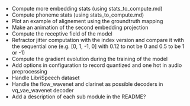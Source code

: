 * Compute more embedding stats (using stats_to_compute.md)
* Compute phoneme stats (using stats_to_compute.md)
* Plot an example of alignement using the groundtruth mapping
* Make an animation of the second embedding projection
* Compute the receptive field of the model
* Refractor jitter computation with the index version and compare it with the sequential one (e.g. [0, 1, -1, 0] with 0.12 to not be 0 and 0.5 to be 1 or -1)
* Compute the gradient evolution during the training of the model
* Add options in configuration to record quantized and one hot in audio preprocessing
* Handle LibriSpeech dataset
* Handle the flow_wavenet and clarinet as possible decoders in vq_vae_wavenet decoder
* Add a description of each sub module in the README?